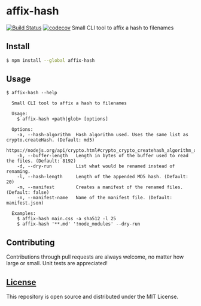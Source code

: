 # affix-hash
[![Build Status](https://travis-ci.org/Dilatorily/affix-hash.svg?branch=master)](https://travis-ci.org/Dilatorily/affix-hash)
[![codecov](https://codecov.io/gh/Dilatorily/affix-hash/branch/master/graph/badge.svg)](https://codecov.io/gh/Dilatorily/affix-hash)
Small CLI tool to affix a hash to filenames

## Install
```bash
$ npm install --global affix-hash
```

## Usage
```
$ affix-hash --help

  Small CLI tool to affix a hash to filenames

  Usage:
    $ affix-hash <path|glob> [options]

  Options:
    -a, --hash-algorithm  Hash algorithm used. Uses the same list as crypto.createHash. (Default: md5)
                          https://nodejs.org/api/crypto.html#crypto_crypto_createhash_algorithm_options
    -b, --buffer-length   Length in bytes of the buffer used to read the files. (Default: 8192)
    -d, --dry-run         List what would be renamed instead of renaming.
    -l, --hash-length     Length of the appended MD5 hash. (Default: 20)
    -m, --manifest        Creates a manifest of the renamed files. (Default: false)
    -n, --manifest-name   Name of the manifest file. (Default: manifest.json)

  Examples:
    $ affix-hash main.css -a sha512 -l 25
    $ affix-hash '**.md' '!node_modules' --dry-run
```

## Contributing
Contributions through pull requests are always welcome, no matter how large or small. Unit tests are appreciated!

## [License](LICENSE)
This repository is open source and distributed under the MIT License.
